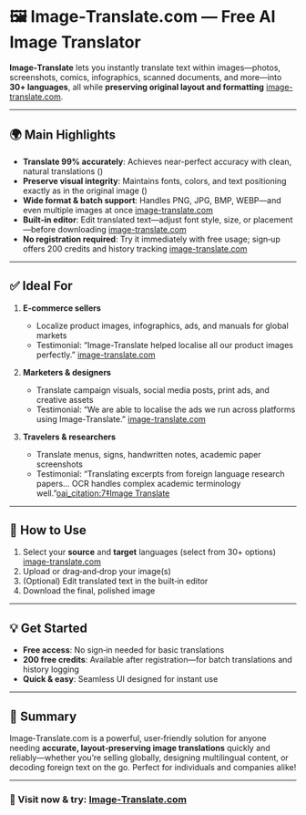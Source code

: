 # 🖼️ Image‑Translate.com — Free AI Image Translator

**Image‑Translate** lets you instantly translate text within images—photos, screenshots, comics, infographics, scanned documents, and more—into **30+ languages**, all while **preserving original layout and formatting**  [image-translate.com](https://image-translate.com/?utm_source=github).

---

## 🌍 Main Highlights

- **Translate 99% accurately**: Achieves near-perfect accuracy with clean, natural translations ()  
- **Preserve visual integrity**: Maintains fonts, colors, and text positioning exactly as in the original image ()  
- **Wide format & batch support**: Handles PNG, JPG, BMP, WEBP—and even multiple images at once  [image-translate.com](https://image-translate.com/?utm_source=chatgpt.com)  
- **Built‑in editor**: Edit translated text—adjust font style, size, or placement—before downloading  [image-translate.com](https://image-translate.com/?utm_source=github)  
- **No registration required**: Try it immediately with free usage; sign‑up offers 200 credits and history tracking  [image-translate.com](https://image-translate.com/?utm_source=github)  

---

## ✅ Ideal For

1. **E‑commerce sellers**  
   - Localize product images, infographics, ads, and manuals for global markets  
   - Testimonial: “Image-Translate helped localise all our product images perfectly.”  [image-translate.com](https://image-translate.com/?utm_source=github)  

2. **Marketers & designers**  
   - Translate campaign visuals, social media posts, print ads, and creative assets  
   - Testimonial: “We are able to localise the ads we run across platforms using Image-Translate.”  [image-translate.com](https://image-translate.com/?utm_source=github)  

3. **Travelers & researchers**  
   - Translate menus, signs, handwritten notes, academic paper screenshots  
   - Testimonial: “Translating excerpts from foreign language research papers… OCR handles complex academic terminology well.”[oai_citation:7‡Image Translate](https://image-translate.com/english-russian?utm_source=github)  

---

## 🚀 How to Use

1. Select your **source** and **target** languages (select from 30+ options)  [image-translate.com](https://image-translate.com/?utm_source=github)  
2. Upload or drag‑and‑drop your image(s)  
3. (Optional) Edit translated text in the built‑in editor  
4. Download the final, polished image  

---

## 💡 Get Started

- **Free access**: No sign‑in needed for basic translations  
- **200 free credits**: Available after registration—for batch translations and history logging
- **Quick & easy**: Seamless UI designed for instant use

---

## 📌 Summary

Image‑Translate.com is a powerful, user‑friendly solution for anyone needing **accurate, layout‑preserving image translations** quickly and reliably—whether you’re selling globally, designing multilingual content, or decoding foreign text on the go. Perfect for individuals and companies alike!

---

### 🔗 Visit now & try: [Image‑Translate.com](https://image-translate.com)
